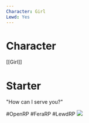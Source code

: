 ```yaml
---
Character: Girl
Lewd: Yes
---
```

# Character
[[Girl]]

# Starter
"How can I serve you?"

  

#OpenRP #FeraRP #LewdRP 
![](EXdwAVQXkAANyQx.jpg)